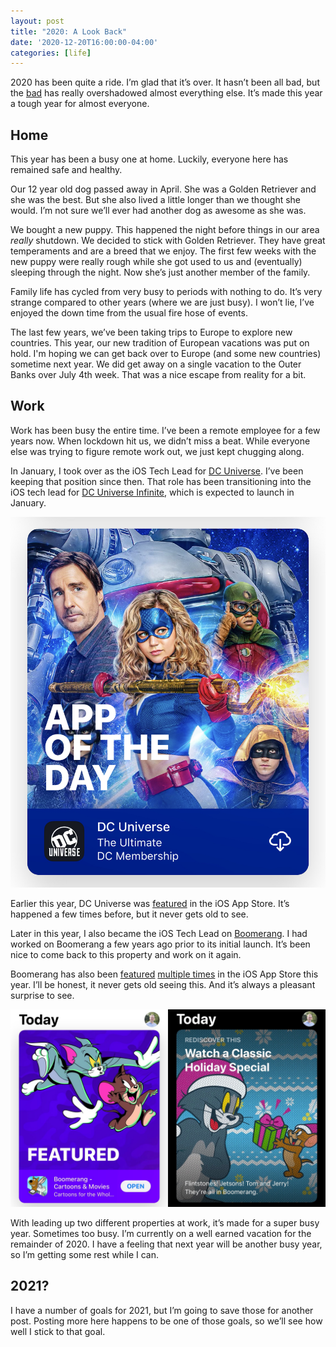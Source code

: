 ```yaml
---
layout: post
title: "2020: A Look Back"
date: '2020-12-20T16:00:00-04:00'
categories: [life]
---
```


2020 has been quite a ride. I’m glad that it’s over. It hasn’t been all bad, but the [bad](https://en.wikipedia.org/wiki/COVID-19_pandemic) has really overshadowed almost everything else. It’s made this year a tough year for almost everyone. 

## Home
This year has been a busy one at home. Luckily, everyone here has remained safe and healthy. 

Our 12 year old dog passed away in April. She was a Golden Retriever and she was the best. But she also lived a little longer than we thought she would. I’m not sure we’ll ever had another dog as awesome as she was. 

We bought a new puppy. This happened the night before things in our area _really_ shutdown. We decided to stick with Golden Retriever. They have great temperaments and are a breed that we enjoy. The first few weeks with the new puppy were really rough while she got used to us and (eventually) sleeping through the night. Now she’s just another member of the family. 

Family life has cycled from very busy to periods with nothing to do. It’s very strange compared to other years (where we are just busy). I won’t lie, I’ve enjoyed the down time from the usual fire hose of events. 

The last few years, we’ve been taking trips to Europe to explore new countries. This year, our new tradition of European vacations was put on hold. I'm hoping we can get back over to Europe (and some new countries) sometime next year. We did get away on a single vacation to the Outer Banks over July 4th week. That was a nice escape from reality for a bit. 

## Work
Work has been busy the entire time. I’ve been a remote employee for a few years now. When lockdown hit us, we didn’t miss a beat. While everyone else was trying to figure remote work out, we just kept chugging along. 

In January, I took over as the iOS Tech Lead for [DC Universe](https://apps.apple.com/us/app/dc-universe/id1329018000). I’ve been keeping that position since then. That role has been  transitioning into the iOS tech lead for [DC Universe Infinite](https://www.dcuniverse.com/joininfinite), which is expected to launch in January. 

[![DC Universe: App of the Day](/public/images/2020-look-back/dc-app-of-day.jpeg)](https://apps.apple.com/us/story/id1437315987)

Earlier this year, DC Universe was [featured](https://apps.apple.com/us/story/id1437315987) in the iOS App Store. It’s happened a few times before, but it never gets old to see. 

Later in this year, I also became the iOS Tech Lead on [Boomerang](https://apps.apple.com/us/app/boomerang-cartoons-movies/id1199519834).  I had worked on Boomerang a few years ago prior to its initial launch. It’s been nice to come back to this property and work on it again. 

Boomerang has also been [featured](https://apps.apple.com/us/story/id1454561068) [multiple times](https://apps.apple.com/us/story/id1477638429) in the iOS App Store this year. I’ll be honest, it never gets old seeing this. And it’s always a pleasant surprise to see. 

[![Boomerang: Featured](/public/images/2020-look-back/boomerang-featured-combo.jpg)](https://apps.apple.com/us/story/id1454561068)


With leading up two different properties at work, it’s made for a super busy year. Sometimes too busy. I’m currently on a well earned vacation for the remainder of 2020. I have a feeling that next year will be another busy year, so I’m getting some rest while I can. 

## 2021? 
I have a number of goals for 2021, but I’m going to save those for another post. Posting more here happens to be one of those goals, so we’ll see how well I stick to that goal. 
